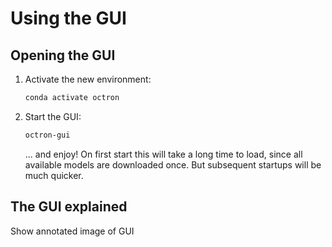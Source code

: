 # Using the GUI

## Opening the GUI
1. Activate the new environment:
    ```sh
    conda activate octron
    ```
2. Start the GUI:
    ```sh
    octron-gui
    ```
    ... and enjoy! 
    On first start this will take a long time to load, since all available models are downloaded once. But subsequent startups will be much quicker. 

## The GUI explained
Show annotated image of GUI